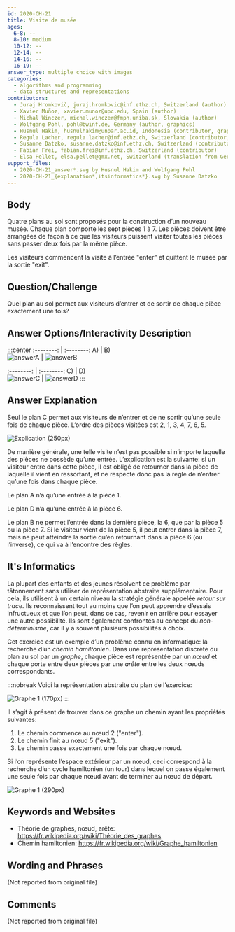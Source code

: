 ```yaml
---
id: 2020-CH-21
title: Visite de musée
ages:
  6-8: --
  8-10: medium
  10-12: --
  12-14: --
  14-16: --
  16-19: --
answer_type: multiple choice with images
categories:
  - algorithms and programming
  - data structures and representations
contributors:
  - Juraj Hromkovič, juraj.hromkovic@inf.ethz.ch, Switzerland (author)
  - Xavier Muñoz, xavier.munoz@upc.edu, Spain (author)
  - Michal Winczer, michal.winczer@fmph.uniba.sk, Slovakia (author)
  - Wolfgang Pohl, pohl@bwinf.de, Germany (author, graphics)
  - Husnul Hakim, husnulhakim@unpar.ac.id, Indonesia (contributor, graphics)
  - Regula Lacher, regula.lacher@inf.ethz.ch, Switzerland (contributor, translation from English into German)
  - Susanne Datzko, susanne.datzko@inf.ethz.ch, Switzerland (contributor, graphics)
  - Fabian Frei, fabian.frei@inf.ethz.ch, Switzerland (contributor)
  - Elsa Pellet, elsa.pellet@gmx.net, Switzerland (translation from German into French)
support_files:
  - 2020-CH-21_answer*.svg by Husnul Hakim and Wolfgang Pohl
  - 2020-CH-21_{explanation*,itsinformatics*}.svg by Susanne Datzko
---
```



## Body

Quatre plans au sol sont proposés pour la construction d’un nouveau musée. Chaque plan comporte les sept pièces 1 à 7. Les pièces doivent être arrangées de façon à ce que les visiteurs puissent visiter toutes les pièces sans passer deux fois par la même pièce.

Les visiteurs commencent la visite à l’entrée "enter" et quittent le musée par la sortie "exit".


## Question/Challenge

Quel plan au sol permet aux visiteurs d’entrer et de sortir de chaque pièce exactement une fois?


## Answer Options/Interactivity Description

:::center
:--------: | :--------:
    A)     |     B)    
![answerA] | ![answerB]


:--------: | :--------:
    C)     |     D)    
![answerC] | ![answerD]
:::

[answerA]: graphics/2020-CH-21_answerA-compatible.svg "Réponse A (250px)"
[answerB]: graphics/2020-CH-21_answerB-compatible.svg "Réponse B (250px)"
[answerC]: graphics/2020-CH-21_answerC-compatible.svg "Réponse C (250px)"
[answerD]: graphics/2020-CH-21_answerD-compatible.svg "Réponse D (250px)"


## Answer Explanation

Seul le plan C permet aux visiteurs de n’entrer et de ne sortir qu’une seule fois de chaque pièce. L’ordre des pièces visitées est 2, 1, 3, 4, 7, 6, 5.

![](graphics/2020-CH-21_explanation-compatible.svg "Explication (250px)")

De manière générale, une telle visite n’est pas possible si n’importe laquelle des pièces ne possède qu’une entrée. L’explication est la suivante: si un visiteur entre dans cette pièce, il est obligé de retourner dans la pièce de laquelle il vient en ressortant, et ne respecte donc pas la règle de n’entrer qu’une fois dans chaque pièce.

Le plan A n’a qu’une entrée à la pièce 1.

Le plan D n’a qu’une entrée à la pièce 6.

Le plan B ne permet l’entrée dans la dernière pièce, la 6, que par la pièce 5 ou la pièce 7. Si le visiteur vient de la pièce 5, il peut entrer dans la pièce 7, mais ne peut atteindre la sortie qu’en retournant dans la pièce 6 (ou l’inverse), ce qui va à l’encontre des règles.


## It's Informatics

La plupart des enfants et des jeunes résolvent ce problème par tâtonnement sans utiliser de représentation abstraite supplémentaire. Pour cela, ils utilisent à un certain niveau la stratégie générale appelée _retour sur trace_. Ils reconnaissent tout au moins que l’on peut apprendre d’essais infructueux et que l’on peut, dans ce cas, revenir en arrière pour essayer une autre possibilité. Ils sont également confrontés au concept du _non-déterminisme_, car il y a souvent plusieurs possibilités à choix.

Cet exercice est un exemple d’un problème connu en informatique: la recherche d’un _chemin hamiltonien_. Dans une représentation discrète du plan au sol par un _graphe_, chaque pièce est représentée par un _nœud_ et chaque porte entre deux pièces par une _arête_ entre les deux nœuds correspondants.

:::nobreak
Voici la représentation abstraite du plan de l’exercice:

![](graphics/2020-CH-21_itsinformatics1-compatible.svg "Graphe 1 (170px)")
:::

Il s’agit à présent de trouver dans ce graphe un chemin ayant les propriétés suivantes:
 1. Le chemin commence au nœud 2 ("enter").
 2. Le chemin finit au nœud 5 ("exit").
 3. Le chemin passe exactement une fois par chaque nœud.

Si l’on représente l’espace extérieur par un nœud, ceci correspond à la recherche d’un cycle hamiltonien (un tour) dans lequel on passe également une seule fois par chaque nœud avant de terminer au nœud de départ.

![](graphics/2020-CH-21_itsinformatics2-compatible.svg "Graphe 1 (290px)")


## Keywords and Websites

 - Théorie de graphes, nœud, arête: https://fr.wikipedia.org/wiki/Théorie_des_graphes
 - Chemin hamiltonien: https://fr.wikipedia.org/wiki/Graphe_hamiltonien


## Wording and Phrases

(Not reported from original file)


## Comments

(Not reported from original file)
